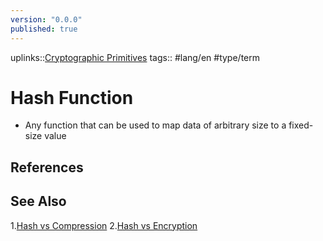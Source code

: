 ```yaml
---
version: "0.0.0"
published: true
---
```

uplinks::[Cryptographic Primitives](./Cryptographic%20Primitives.md)
tags:: #lang/en #type/term
# Hash Function
- Any function that can be used to map data of arbitrary size to a fixed-size value
## References

## See Also
1.[Hash vs Compression](./Hash%20v%20Compression.md)
2.[Hash vs Encryption](./Hash%20v%20Encryption.md)